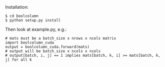 Installation:

	$ cd boolcolumn
	$ python setup.py install

Then look at example.py, e.g.:

	# mats must be a batch_size x nrows x ncols matrix
	import boolcolumn_cuda
	output = boolcolumn_cuda.forward(mats)
	# output will be batch_size x ncols x ncols
	# output[batch, i, j] == 1 implies mats[batch, k, i] >= mats[batch, k, j] for all k
